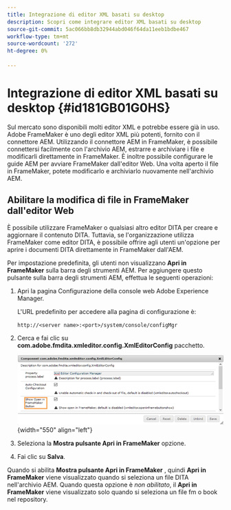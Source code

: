 ```yaml
---
title: Integrazione di editor XML basati su desktop
description: Scopri come integrare editor XML basati su desktop
source-git-commit: 5ac066bb8db32944abd046f64da11eeb1bdbe467
workflow-type: tm+mt
source-wordcount: '272'
ht-degree: 0%

---
```



# Integrazione di editor XML basati su desktop {#id181GB01G0HS}

Sul mercato sono disponibili molti editor XML e potrebbe essere già in uso. Adobe FrameMaker è uno degli editor XML più potenti, fornito con il connettore AEM. Utilizzando il connettore AEM in FrameMaker, è possibile connettersi facilmente con l&#39;archivio AEM, estrarre e archiviare i file e modificarli direttamente in FrameMaker. È inoltre possibile configurare le guide AEM per avviare FrameMaker dall&#39;editor Web. Una volta aperto il file in FrameMaker, potete modificarlo e archiviarlo nuovamente nell&#39;archivio AEM.

## Abilitare la modifica di file in FrameMaker dall&#39;editor Web

È possibile utilizzare FrameMaker o qualsiasi altro editor DITA per creare e aggiornare il contenuto DITA. Tuttavia, se l&#39;organizzazione utilizza FrameMaker come editor DITA, è possibile offrire agli utenti un&#39;opzione per aprire i documenti DITA direttamente in FrameMaker dall&#39;AEM.

Per impostazione predefinita, gli utenti non visualizzano **Apri in FrameMaker** sulla barra degli strumenti AEM. Per aggiungere questo pulsante sulla barra degli strumenti AEM, effettua le seguenti operazioni:

1. Apri la pagina Configurazione della console web Adobe Experience Manager.

   L&#39;URL predefinito per accedere alla pagina di configurazione è:

   ```http
   http://<server name>:<port>/system/console/configMgr
   ```

1. Cerca e fai clic su **com.adobe.fmdita.xmleditor.config.XmlEditorConfig** pacchetto.

   ![](assets/open-in-fm-toolbar.png){width="550" align="left"}

1. Seleziona la **Mostra pulsante Apri in FrameMaker** opzione.

1. Fai clic su **Salva**.


Quando si abilita **Mostra pulsante Apri in FrameMaker** , quindi **Apri in FrameMaker** viene visualizzato quando si seleziona un file DITA nell&#39;archivio AEM. Quando questa opzione è *non abilitato*, il **Apri in FrameMaker** viene visualizzato solo quando si seleziona un file fm o book nel repository.

